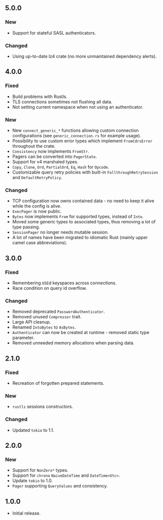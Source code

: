 ## 5.0.0

### New

* Support for stateful SASL authenticators.

### Changed

* Using up-to-date lz4 crate (no more unmaintained dependency alerts).

## 4.0.0

### Fixed

* Build problems with Rustls.
* TLS connections sometimes not flushing all data.
* Not setting current namespace when not using an authenticator.

### New

* New `connect_generic_*` functions allowing custom connection configurations (see `generic_connection.rs`
  for example usage).
* Possibility to use custom error types which implement `FromCdrsError` throughout the crate.
* `Consistency` now implements `FromStr`.
* Pagers can be converted into `PagerState`.
* Support for v4 marshaled types.
* `Copy`, `Clone`, `Ord`, `PartialOrd`, `Eq`, `Hash` for `Opcode`.
* Customizable query retry policies with built-in `FallthroughRetrySession` and `DefaultRetryPolicy`.

### Changed

* TCP configuration now owns contained data - no need to keep it alive while the config is alive.
* `ExecPager` is now public.
* `Bytes` now implements `From` for supported types, instead of `Into`.
* Moved some generic types to associated types, thus removing a lot of type passing.
* `SessionPager` no longer needs mutable session.
* A lot of names have been migrated to idiomatic Rust (mainly upper camel case abbreviations).

## 3.0.0

### Fixed

* Remembering `USE`d keyspaces across connections.
* Race condition on query id overflow.

### Changed

* Removed deprecated `PasswordAuthenticator`.
* Removed unused `Compressor` trait.
* Large API cleanup.
* Renamed `IntoBytes` to `AsBytes`.
* `Authenticator` can now be created at runtime - removed static type parameter.
* Removed unneeded memory allocations when parsing data.

## 2.1.0

### Fixed

* Recreation of forgotten prepared statements. 

### New

* `rustls` sessions constructors.

### Changed

* Updated `tokio` to 1.1.

## 2.0.0

### New

* Support for `NonZero*` types.
* Support for `chrono` `NaiveDateTime` and `DateTime<Utc>`.
* Update `tokio` to 1.0.
* `Pager` supporting `QueryValues` and consistency.

## 1.0.0

* Initial release.
